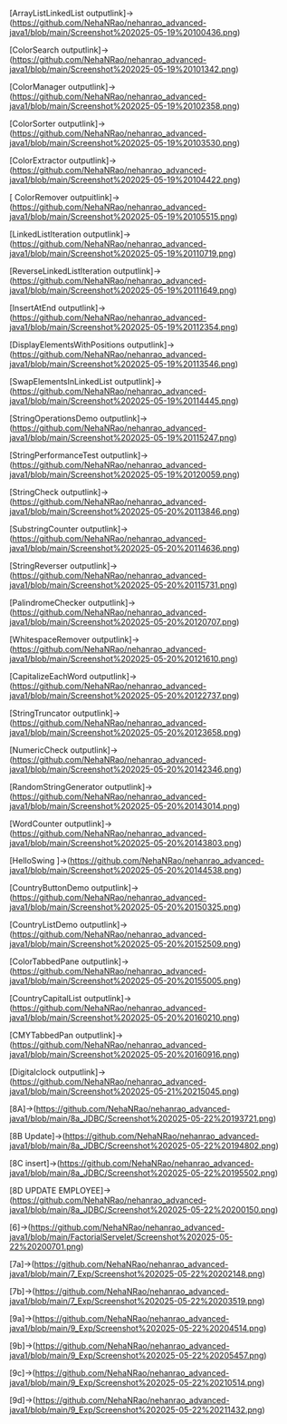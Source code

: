 [ArrayListLinkedList outputlink]->(https://github.com/NehaNRao/nehanrao_advanced-java1/blob/main/Screenshot%202025-05-19%20100436.png)

[ColorSearch outputlink]->(https://github.com/NehaNRao/nehanrao_advanced-java1/blob/main/Screenshot%202025-05-19%20101342.png)

[ColorManager outputlink]->(https://github.com/NehaNRao/nehanrao_advanced-java1/blob/main/Screenshot%202025-05-19%20102358.png)

[ColorSorter outputlink]->(https://github.com/NehaNRao/nehanrao_advanced-java1/blob/main/Screenshot%202025-05-19%20103530.png)

[ColorExtractor outputlink]->(https://github.com/NehaNRao/nehanrao_advanced-java1/blob/main/Screenshot%202025-05-19%20104422.png)

[ ColorRemover outpuitlink]->(https://github.com/NehaNRao/nehanrao_advanced-java1/blob/main/Screenshot%202025-05-19%20105515.png)

[LinkedListIteration outputlink]->(https://github.com/NehaNRao/nehanrao_advanced-java1/blob/main/Screenshot%202025-05-19%20110719.png)

[ReverseLinkedListIteration outputlink]->(https://github.com/NehaNRao/nehanrao_advanced-java1/blob/main/Screenshot%202025-05-19%20111649.png)

[InsertAtEnd outputlink]->(https://github.com/NehaNRao/nehanrao_advanced-java1/blob/main/Screenshot%202025-05-19%20112354.png)

[DisplayElementsWithPositions outputlink]->(https://github.com/NehaNRao/nehanrao_advanced-java1/blob/main/Screenshot%202025-05-19%20113546.png)

[SwapElementsInLinkedList outputlink]->(https://github.com/NehaNRao/nehanrao_advanced-java1/blob/main/Screenshot%202025-05-19%20114445.png)

[StringOperationsDemo outputlink]->(https://github.com/NehaNRao/nehanrao_advanced-java1/blob/main/Screenshot%202025-05-19%20115247.png)

[StringPerformanceTest outputlink]->(https://github.com/NehaNRao/nehanrao_advanced-java1/blob/main/Screenshot%202025-05-19%20120059.png)

[StringCheck outputlink]->(https://github.com/NehaNRao/nehanrao_advanced-java1/blob/main/Screenshot%202025-05-20%20113846.png)

[SubstringCounter outputlink]->(https://github.com/NehaNRao/nehanrao_advanced-java1/blob/main/Screenshot%202025-05-20%20114636.png)

[StringReverser outputlink]->(https://github.com/NehaNRao/nehanrao_advanced-java1/blob/main/Screenshot%202025-05-20%20115731.png)

[PalindromeChecker outputlink]->(https://github.com/NehaNRao/nehanrao_advanced-java1/blob/main/Screenshot%202025-05-20%20120707.png)

[WhitespaceRemover outputlink]->(https://github.com/NehaNRao/nehanrao_advanced-java1/blob/main/Screenshot%202025-05-20%20121610.png)

[CapitalizeEachWord outputlink]->(https://github.com/NehaNRao/nehanrao_advanced-java1/blob/main/Screenshot%202025-05-20%20122737.png)

[StringTruncator outputlink]->(https://github.com/NehaNRao/nehanrao_advanced-java1/blob/main/Screenshot%202025-05-20%20123658.png)

[NumericCheck outputlink]->(https://github.com/NehaNRao/nehanrao_advanced-java1/blob/main/Screenshot%202025-05-20%20142346.png)

[RandomStringGenerator outputlink]->(https://github.com/NehaNRao/nehanrao_advanced-java1/blob/main/Screenshot%202025-05-20%20143014.png)

[WordCounter outputlink]->(https://github.com/NehaNRao/nehanrao_advanced-java1/blob/main/Screenshot%202025-05-20%20143803.png)

[HelloSwing ]->(https://github.com/NehaNRao/nehanrao_advanced-java1/blob/main/Screenshot%202025-05-20%20144538.png)

[CountryButtonDemo outputlink]->(https://github.com/NehaNRao/nehanrao_advanced-java1/blob/main/Screenshot%202025-05-20%20150325.png)

[CountryListDemo outputlink]->(https://github.com/NehaNRao/nehanrao_advanced-java1/blob/main/Screenshot%202025-05-20%20152509.png)

[ColorTabbedPane outputlink]->(https://github.com/NehaNRao/nehanrao_advanced-java1/blob/main/Screenshot%202025-05-20%20155005.png)

[CountryCapitalList outputlink]->(https://github.com/NehaNRao/nehanrao_advanced-java1/blob/main/Screenshot%202025-05-20%20160210.png)

[CMYTabbedPan outputlink]->(https://github.com/NehaNRao/nehanrao_advanced-java1/blob/main/Screenshot%202025-05-20%20160916.png)

[Digitalclock outputlink]->(https://github.com/NehaNRao/nehanrao_advanced-java1/blob/main/Screenshot%202025-05-21%20215045.png)

[8A]->(https://github.com/NehaNRao/nehanrao_advanced-java1/blob/main/8a_JDBC/Screenshot%202025-05-22%20193721.png)

[8B Update]->(https://github.com/NehaNRao/nehanrao_advanced-java1/blob/main/8a_JDBC/Screenshot%202025-05-22%20194802.png)

[8C insert]->(https://github.com/NehaNRao/nehanrao_advanced-java1/blob/main/8a_JDBC/Screenshot%202025-05-22%20195502.png)

[8D UPDATE EMPLOYEE]->(https://github.com/NehaNRao/nehanrao_advanced-java1/blob/main/8a_JDBC/Screenshot%202025-05-22%20200150.png)

[6]->(https://github.com/NehaNRao/nehanrao_advanced-java1/blob/main/FactorialServelet/Screenshot%202025-05-22%20200701.png)

[7a]->(https://github.com/NehaNRao/nehanrao_advanced-java1/blob/main/7_Exp/Screenshot%202025-05-22%20202148.png)

[7b]->(https://github.com/NehaNRao/nehanrao_advanced-java1/blob/main/7_Exp/Screenshot%202025-05-22%20203519.png)

[9a]->(https://github.com/NehaNRao/nehanrao_advanced-java1/blob/main/9_Exp/Screenshot%202025-05-22%20204514.png)

[9b]->(https://github.com/NehaNRao/nehanrao_advanced-java1/blob/main/9_Exp/Screenshot%202025-05-22%20205457.png)

[9c]->(https://github.com/NehaNRao/nehanrao_advanced-java1/blob/main/9_Exp/Screenshot%202025-05-22%20210514.png)

[9d]->(https://github.com/NehaNRao/nehanrao_advanced-java1/blob/main/9_Exp/Screenshot%202025-05-22%20211432.png)
